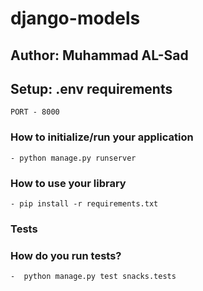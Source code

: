 # django-models
## Author: Muhammad AL-Sad
## Setup: .env requirements
    PORT - 8000

### How to initialize/run your application
    - python manage.py runserver
### How to use your library
    - pip install -r requirements.txt
### Tests
### How do you run tests?
    -  python manage.py test snacks.tests 
